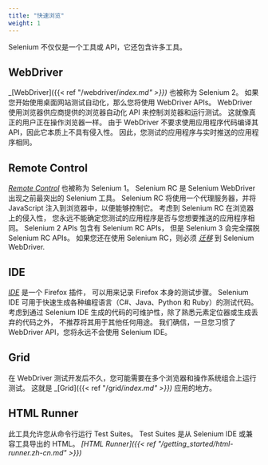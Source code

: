 ```yaml
---
title: "快速浏览"
weight: 1
---
```


Selenium 不仅仅是一个工具或 API，它还包含许多工具。

## WebDriver

_[WebDriver]({{< ref "/webdriver/_index.md" >}})_ 也被称为 Selenium 2。
如果您开始使用桌面网站测试自动化，那么您将使用 WebDriver APIs。
WebDriver 使用浏览器供应商提供的浏览器自动化 API 来控制浏览器和运行测试。
这就像真正的用户正在操作浏览器一样。
由于 WebDriver 不要求使用应用程序代码编译其 API，因此它本质上不具有侵入性。
因此，您测试的应用程序与实时推送的应用程序相同。

## Remote Control

[_Remote Control_](https://www.seleniumhq.org/docs/05_selenium_rc.jsp)
也被称为 Selenium 1。
Selenium RC 是 Selenium WebDriver 出现之前最突出的 Selenium 工具。
Selenium RC 将使用一个代理服务器，并将 JavaScript 注入到浏览器中，以便能够控制它。
考虑到 Selenium RC 在浏览器上的侵入性，
您永远不能确定您测试的应用程序是否与您想要推送的应用程序相同。
Selenium 2 APIs 包含有 Selenium RC APIs，
但是 Selenium 3 会完全摆脱 Selenium RC APIs。
如果您还在使用 Selenium RC，则必须
[_迁移_](https://www.seleniumhq.org/docs/03_webdriver.jsp#migrating-from-selenium-1-0)
到 Selenium WebDriver.

## IDE

_[IDE](https://www.seleniumhq.org/selenium-ide)_ 是一个 Firefox 插件，
可以用来记录 Firefox 本身的测试步骤。
Selenium IDE 可用于快速生成各种编程语言（C#、Java、Python 和 Ruby）的测试代码。
考虑到通过 Selenium IDE 生成的代码的可维护性，除了熟悉元素定位器或生成丢弃的代码之外，
不推荐将其用于其他任何用途。
我们确信，一旦您习惯了 WebDriver API，您将永远不会使用 Selenium IDE。

## Grid

在 WebDriver 测试开发后不久，您可能需要在多个浏览器和操作系统组合上运行测试。
这就是 _[Grid]({{< ref "/grid/_index.md" >}})_ 应用的地方。

## HTML Runner

此工具允许您从命令行运行 Test Suites。
Test Suites 是从 Selenium IDE 或兼容工具导出的 HTML。
_[HTML Runner]({{< ref "/getting_started/html-runner.zh-cn.md" >}})_
